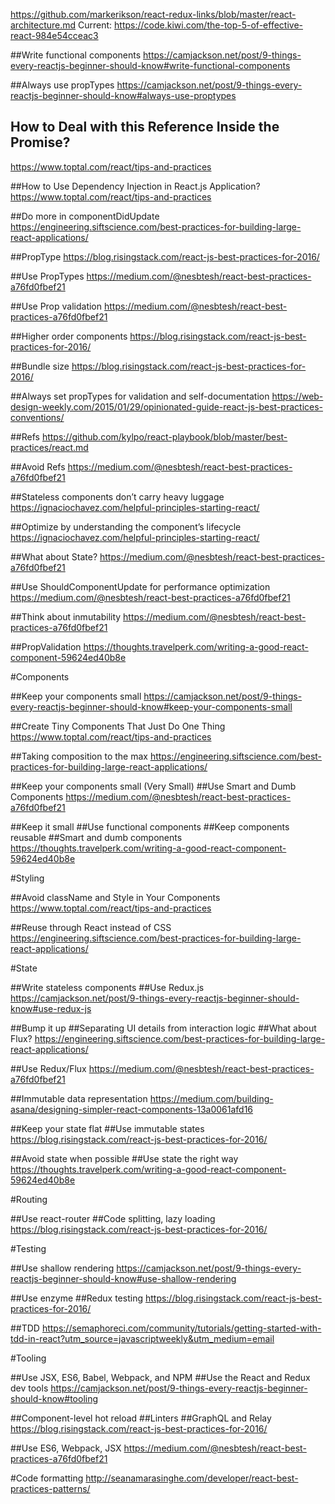 https://github.com/markerikson/react-redux-links/blob/master/react-architecture.md
Current:
https://code.kiwi.com/the-top-5-of-effective-react-984e54cceac3



##Write functional components
https://camjackson.net/post/9-things-every-reactjs-beginner-should-know#write-functional-components

##Always use propTypes
https://camjackson.net/post/9-things-every-reactjs-beginner-should-know#always-use-proptypes

## How to Deal with this Reference Inside the Promise?
https://www.toptal.com/react/tips-and-practices

##How to Use Dependency Injection in React.js Application?
https://www.toptal.com/react/tips-and-practices

##Do more in componentDidUpdate
https://engineering.siftscience.com/best-practices-for-building-large-react-applications/

##PropType
https://blog.risingstack.com/react-js-best-practices-for-2016/

##Use PropTypes
https://medium.com/@nesbtesh/react-best-practices-a76fd0fbef21

##Use Prop validation
https://medium.com/@nesbtesh/react-best-practices-a76fd0fbef21

##Higher order components
https://blog.risingstack.com/react-js-best-practices-for-2016/

##Bundle size
https://blog.risingstack.com/react-js-best-practices-for-2016/

##Always set propTypes for validation and self-documentation
https://web-design-weekly.com/2015/01/29/opinionated-guide-react-js-best-practices-conventions/

##Refs
https://github.com/kylpo/react-playbook/blob/master/best-practices/react.md

##Avoid Refs
https://medium.com/@nesbtesh/react-best-practices-a76fd0fbef21

##Stateless components don’t carry heavy luggage
https://ignaciochavez.com/helpful-principles-starting-react/

##Optimize by understanding the component’s lifecycle
https://ignaciochavez.com/helpful-principles-starting-react/

##What about State?
https://medium.com/@nesbtesh/react-best-practices-a76fd0fbef21

##Use ShouldComponentUpdate for performance optimization
https://medium.com/@nesbtesh/react-best-practices-a76fd0fbef21

##Think about inmutability
https://medium.com/@nesbtesh/react-best-practices-a76fd0fbef21

##PropValidation
https://thoughts.travelperk.com/writing-a-good-react-component-59624ed40b8e



#Components

##Keep your components small
https://camjackson.net/post/9-things-every-reactjs-beginner-should-know#keep-your-components-small

##Create Tiny Components That Just Do One Thing
https://www.toptal.com/react/tips-and-practices

##Taking composition to the max
https://engineering.siftscience.com/best-practices-for-building-large-react-applications/

##Keep your components small (Very Small)
##Use Smart and Dumb Components
https://medium.com/@nesbtesh/react-best-practices-a76fd0fbef21

##Keep it small
##Use functional components
##Keep components reusable
##Smart and dumb components
https://thoughts.travelperk.com/writing-a-good-react-component-59624ed40b8e



#Styling

##Avoid className and Style in Your Components
https://www.toptal.com/react/tips-and-practices

##Reuse through React instead of CSS
https://engineering.siftscience.com/best-practices-for-building-large-react-applications/



#State

##Write stateless components
##Use Redux.js
https://camjackson.net/post/9-things-every-reactjs-beginner-should-know#use-redux-js

##Bump it up
##Separating UI details from interaction logic
##What about Flux?
https://engineering.siftscience.com/best-practices-for-building-large-react-applications/

##Use Redux/Flux
https://medium.com/@nesbtesh/react-best-practices-a76fd0fbef21

##Immutable data representation
https://medium.com/building-asana/designing-simpler-react-components-13a0061afd16

##Keep your state flat
##Use immutable states
https://blog.risingstack.com/react-js-best-practices-for-2016/

##Avoid state when possible
##Use state the right way
https://thoughts.travelperk.com/writing-a-good-react-component-59624ed40b8e



#Routing

##Use react-router
##Code splitting, lazy loading
https://blog.risingstack.com/react-js-best-practices-for-2016/



#Testing

##Use shallow rendering
https://camjackson.net/post/9-things-every-reactjs-beginner-should-know#use-shallow-rendering

##Use enzyme
##Redux testing
https://blog.risingstack.com/react-js-best-practices-for-2016/

##TDD
https://semaphoreci.com/community/tutorials/getting-started-with-tdd-in-react?utm_source=javascriptweekly&utm_medium=email



#Tooling

##Use JSX, ES6, Babel, Webpack, and NPM
##Use the React and Redux dev tools
https://camjackson.net/post/9-things-every-reactjs-beginner-should-know#tooling

##Component-level hot reload
##Linters
##GraphQL and Relay
https://blog.risingstack.com/react-js-best-practices-for-2016/

##Use ES6, Webpack, JSX
https://medium.com/@nesbtesh/react-best-practices-a76fd0fbef21



#Code formatting
http://seanamarasinghe.com/developer/react-best-practices-patterns/